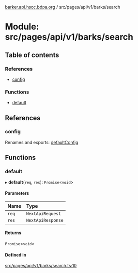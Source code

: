 [barker.api.hscc.bdpa.org][1] / src/pages/api/v1/barks/search

# Module: src/pages/api/v1/barks/search

## Table of contents

### References

- [config][2]

### Functions

- [default][3]

## References

### config

Renames and exports: [defaultConfig][4]

## Functions

### default

▸ **default**(`req`, `res`): `Promise`<`void`>

#### Parameters

| Name  | Type              |
| :---- | :---------------- |
| `req` | `NextApiRequest`  |
| `res` | `NextApiResponse` |

#### Returns

`Promise`<`void`>

#### Defined in

[src/pages/api/v1/barks/search.ts:10][5]

[1]: ../README.md
[2]: src_pages_api_v1_barks_search.md#config
[3]: src_pages_api_v1_barks_search.md#default
[4]: src_backend_middleware.md#defaultconfig
[5]:
  https://github.com/nhscc/barker.api.hscc.bdpa.org/blob/86fb7f5/src/pages/api/v1/barks/search.ts#L10
